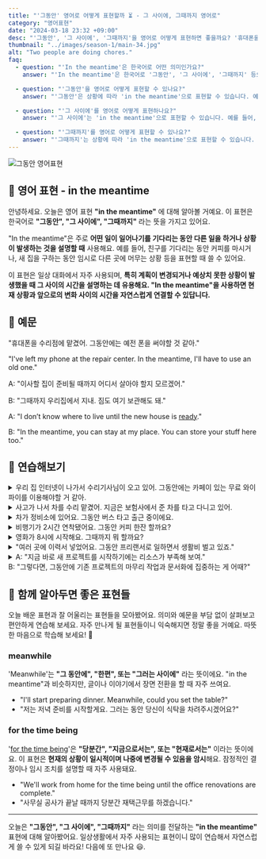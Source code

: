```yaml
---
title: "'그동안' 영어로 어떻게 표현할까 ⏳ - 그 사이에, 그때까지 영어로"
category: "영어표현"
date: "2024-03-18 23:32 +09:00"
desc: "'그동안', '그 사이에', '그때까지'을 영어로 어떻게 표현하면 좋을까요? '휴대폰을 수리점에 맡겼어. 그동안에는 예전 폰을 써야할 것 같아.', '그때까지 우리집에서 지내. 짐도 여기 보관해도 돼.' 등을 영어로 표현하는 법을 배워봅시다. 다양한 예문을 통해서 연습하고 본인의 표현으로 만들어 보세요."
thumbnail: "../images/season-1/main-34.jpg"
alt: "Two people are doing chores."
faq:
  - question: "'In the meantime'은 한국어로 어떤 의미인가요?"
    answer: "'In the meantime'은 한국어로 '그동안', '그 사이에', '그때까지' 등으로 번역될 수 있습니다. 어떤 일이 일어나기를 기다리는 동안 다른 일을 하거나 상황이 발생하는 것을 설명할 때 사용합니다."

  - question: "'그동안'을 영어로 어떻게 표현할 수 있나요?"
    answer: "'그동안'은 상황에 따라 'in the meantime'으로 표현할 수 있습니다. 예를 들어, '새 집을 찾는 그동안 친구 집에서 지내고 있어'는 'I'm staying at a friend's house in the meantime while looking for a new place'로 말할 수 있습니다."

  - question: "'그 사이에'를 영어로 어떻게 표현하나요?"
    answer: "'그 사이에'는 'in the meantime'으로 표현할 수 있습니다. 예를 들어, '버스를 기다리는 그 사이에 책을 읽었어'는 'I read a book in the meantime while waiting for the bus'로 말할 수 있습니다."

  - question: "'그때까지'를 영어로 어떻게 표현할 수 있나요?"
    answer: "'그때까지'는 상황에 따라 'in the meantime'으로 표현할 수 있습니다. 예를 들어, '회의가 시작할 때까지 그때까지 커피 한잔 할까요?'는 'Shall we have a coffee in the meantime until the meeting starts?'로 표현할 수 있습니다."
---
```


![그동안 영어표현](../images/season-1/main-34.jpg)

## 🌟 영어 표현 - in the meantime

안녕하세요. 오늘은 영어 표현 **"in the meantime"** 에 대해 알아볼 거예요. 이 표현은 한국어로 **"그동안", "그 사이에", "그때까지"** 라는 뜻을 가지고 있어요.

"In the meantime"은 주로 **어떤 일이 일어나기를 기다리는 동안 다른 일을 하거나 상황이 발생하는 것을 설명할 때** 사용해요. 예를 들어, 친구를 기다리는 동안 커피를 마시거나, 새 집을 구하는 동안 임시로 다른 곳에 머무는 상황 등을 표현할 때 쓸 수 있어요.

이 표현은 일상 대화에서 자주 사용되며, **특히 계획이 변경되거나 예상치 못한 상황이 발생했을 때 그 사이의 시간을 설명하는 데 유용해요. "In the meantime"을 사용하면 현재 상황과 앞으로의 변화 사이의 시간을 자연스럽게 연결할 수 있답니다.**

## 📖 예문

"휴대폰을 수리점에 맡겼어. 그동안에는 예전 폰을 써야할 것 같아."

"I've left my phone at the repair center. In the meantime, I'll have to use an old one."

A: "이사할 집이 준비될 때까지 어디서 살아야 할지 모르겠어."

B: "그때까지 우리집에서 지내. 짐도 여기 보관해도 돼."

A: "I don’t know where to live until the new house is [ready](/blog/in-english/325.ready/)."

B: "In the meantime, you can stay at my place. You can store your stuff here too."

## 💬 연습해보기

<details>
  <summary>우리 집 인터넷이 나가서 수리기사님이 오고 있어. 그동안에는 카페이 있는 무료 와이파이를 이용해야할 거 같아.</summary>
  <span>Our home internet is down, and a technician is coming to check it. In the meantime, We’ll have to use the free Wi-Fi at the cafe.</span>
</details>

<details>
  <summary>사고가 나서 차를 수리 맡겼어. 지금은 보험사에서 준 차를 타고 다니고 있어.</summary>
  <span>My car is being repaired due to an accident. In the meantime, I’m driving a courtesy car provided by the insurance company.</span>
</details>

<details>
<summary>차가 정비소에 있어요. 그동안 버스 타고 출근 중이에요.</summary>
<span>My car's at the mechanic's. In the meantime, I'm catching the bus to work.</span>
</details>

<details>
<summary>비행기가 2시간 연착됐어요. 그동안 커피 한잔 할까요?</summary>
<span>Our flight's <a href="/blog/in-english/338.delay/">delayed</a> by two hours. Wanna grab a coffee in the meantime?</span>
</details>

<details>
<summary>영화가 8시에 시작해요. 그때까지 뭐 할까요?</summary>
<span>The movie doesn't start till 8. What should we do in the meantime?</span>
</details>

<details>
<summary>"여러 곳에 이력서 넣었어요. 그동안 프리랜서로 일하면서 생활비 벌고 있죠."</summary>
<span>"I've applied for several jobs. In the meantime, I'm doing some freelance work to <a href="/blog/in-english/084.pay-the-bills/">pay the bills</a>."</span>
</details>

<details>
  <summary>A: "지금 바로 새 프로젝트를 시작하기에는 리소스가 부족해 보여."<br>B: "그렇다면, 그동안에 기존 프로젝트의 마무리 작업과 문서화에 집중하는 게 어때?"</summary>
<span>A: "It looks like we don’t have enough resources to start a new project right now."<br>B: "Then, in the meantime, how about we <a href="/blog/in-english/186.focus-on/">focus on</a> <a href="/blog/in-english/249.wrap-up/">wrapping up</a> and documenting existing projects?"</span>
</details>

## 🤝 함께 알아두면 좋은 표현들

오늘 배운 표현과 잘 어울리는 표현들을 모아봤어요. 의미와 예문을 부담 없이 살펴보고 편안하게 연습해 보세요. 자주 만나게 될 표현들이니 익숙해지면 정말 좋을 거예요. 따뜻한 마음으로 학습해 보세요! 🌼

### meanwhile

'Meanwhile'는 **"그 동안에", "한편", 또는 "그러는 사이에"** 라는 뜻이에요. "in the meantime"과 비슷하지만, 글이나 이야기에서 장면 전환을 할 때 자주 쓰여요.

- "I'll start preparing dinner. Meanwhile, could you set the table?"
- "저는 저녁 준비를 시작할게요. 그러는 동안 당신이 식탁을 차려주시겠어요?"

### for the time being

'[for the time being](/blog/in-english/211.for-the-time-being/)'은 **"당분간", "지금으로서는", 또는 "현재로서는"** 이라는 뜻이에요. 이 표현은 **현재의 상황이 일시적이며 나중에 변경될 수 있음을 암시**해요. 잠정적인 결정이나 임시 조치를 설명할 때 자주 사용돼요.

- "We'll work from home for the time being until the office renovations are complete."
- "사무실 공사가 끝날 때까지 당분간 재택근무를 하겠습니다."

---

오늘은 **"그동안", "그 사이에", "그때까지"** 라는 의미를 전달하는 **"in the meantime"** 표현에 대해 알아봤어요. 일상생활에서 자주 사용되는 표현이니 많이 연습해서 자연스럽게 쓸 수 있게 되길 바라요! 다음에 또 만나요 😃.
